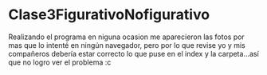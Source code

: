 # Clase3FigurativoNofigurativo
Realizando el programa en niguna ocasion me aparecieron las fotos por mas que lo intenté en ningún navegador, pero por lo que revise yo y mis compañeros debería estar correcto lo que puse en el index y la carpeta...así que no logro ver el problema :c 
